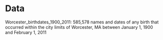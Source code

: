 # Data
Worcester_birthdates_1900_2011: 585,578 names and dates of any birth that occurred within the city limits of Worcester, MA between January 1, 1900 and February 1, 2011 

